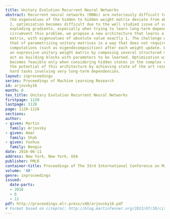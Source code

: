 ```yaml
---
title: Unitary Evolution Recurrent Neural Networks
abstract: Recurrent neural networks (RNNs) are notoriously difficult to train. When
  the eigenvalues of the hidden to hidden weight matrix deviate from absolute value
  1, optimization becomes difficult due to the well studied issue of vanishing and
  exploding gradients, especially when trying to learn long-term dependencies. To
  circumvent this problem, we propose a new architecture that learns a unitary weight
  matrix, with eigenvalues of absolute value exactly 1. The challenge we address is
  that of parametrizing unitary matrices in a way that does not require expensive
  computations (such as eigendecomposition) after each weight update. We construct
  an expressive unitary weight matrix by composing several structured matrices that
  act as building blocks with parameters to be learned. Optimization with this parameterization
  becomes feasible only when considering hidden states in the complex domain. We demonstrate
  the potential of this architecture by achieving state of the art results in several
  hard tasks involving very long-term dependencies.
layout: inproceedings
series: Proceedings of Machine Learning Research
id: arjovsky16
month: 0
tex_title: Unitary Evolution Recurrent Neural Networks
firstpage: 1120
lastpage: 1128
page: 1120-1128
sections: 
author:
- given: Martin
  family: Arjovsky
- given: Amar
  family: Shah
- given: Yoshua
  family: Bengio
date: 2016-06-11
address: New York, New York, USA
publisher: PMLR
container-title: Proceedings of The 33rd International Conference on Machine Learning
volume: '48'
genre: inproceedings
issued:
  date-parts:
  - 2016
  - 6
  - 11
pdf: http://proceedings.mlr.press/v48/arjovsky16.pdf
# Format based on citeproc: http://blog.martinfenner.org/2013/07/30/citeproc-yaml-for-bibliographies/
---
```


